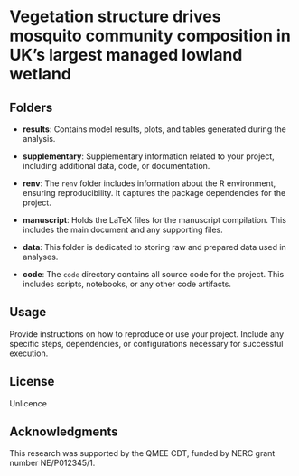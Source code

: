 # Vegetation structure drives mosquito community composition in UK’s largest managed lowland wetland

## Folders

- **results**: Contains model results, plots, and tables generated during the analysis.

- **supplementary**: Supplementary information related to your project, including additional data, code, or documentation.

- **renv**: The `renv` folder includes information about the R environment, ensuring reproducibility. It captures the package dependencies for the project.

- **manuscript**: Holds the LaTeX files for the manuscript compilation. This includes the main document and any supporting files.

- **data**: This folder is dedicated to storing raw and prepared data used in analyses.

- **code**: The `code` directory contains all source code for the project. This includes scripts, notebooks, or any other code artifacts.

## Usage

Provide instructions on how to reproduce or use your project. Include any specific steps, dependencies, or configurations necessary for successful execution.

## License

Unlicence

## Acknowledgments

This research was supported by the QMEE CDT, funded by NERC grant number NE/P012345/1.
